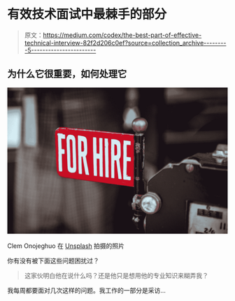 # 有效技术面试中最棘手的部分

> 原文：<https://medium.com/codex/the-best-part-of-effective-technical-interview-82f2d206c0ef?source=collection_archive---------5----------------------->

## 为什么它很重要，如何处理它

![](img/8d570ae349f63695b09c222124f4fc79.png)

Clem Onojeghuo 在 [Unsplash](https://unsplash.com?utm_source=medium&utm_medium=referral) 拍摄的照片

你有没有被下面这些问题困扰过？

> 这家伙明白他在说什么吗？还是他只是想用他的专业知识来糊弄我？

我每周都要面对几次这样的问题。我工作的一部分是采访…